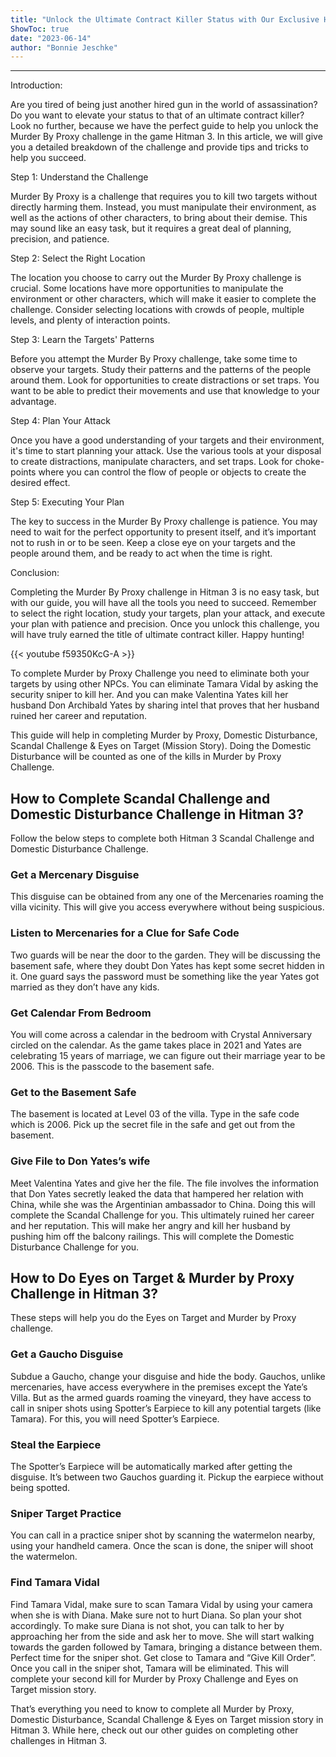 ```yaml
---
title: "Unlock the Ultimate Contract Killer Status with Our Exclusive Hitman 3 Murder By Proxy Challenge Guide!"
ShowToc: true 
date: "2023-06-14"
author: "Bonnie Jeschke"
---
```

*****
Introduction:

Are you tired of being just another hired gun in the world of assassination? Do you want to elevate your status to that of an ultimate contract killer? Look no further, because we have the perfect guide to help you unlock the Murder By Proxy challenge in the game Hitman 3. In this article, we will give you a detailed breakdown of the challenge and provide tips and tricks to help you succeed.

Step 1: Understand the Challenge

Murder By Proxy is a challenge that requires you to kill two targets without directly harming them. Instead, you must manipulate their environment, as well as the actions of other characters, to bring about their demise. This may sound like an easy task, but it requires a great deal of planning, precision, and patience.

Step 2: Select the Right Location

The location you choose to carry out the Murder By Proxy challenge is crucial. Some locations have more opportunities to manipulate the environment or other characters, which will make it easier to complete the challenge. Consider selecting locations with crowds of people, multiple levels, and plenty of interaction points.

Step 3: Learn the Targets' Patterns

Before you attempt the Murder By Proxy challenge, take some time to observe your targets. Study their patterns and the patterns of the people around them. Look for opportunities to create distractions or set traps. You want to be able to predict their movements and use that knowledge to your advantage.

Step 4: Plan Your Attack

Once you have a good understanding of your targets and their environment, it's time to start planning your attack. Use the various tools at your disposal to create distractions, manipulate characters, and set traps. Look for choke-points where you can control the flow of people or objects to create the desired effect.

Step 5: Executing Your Plan

The key to success in the Murder By Proxy challenge is patience. You may need to wait for the perfect opportunity to present itself, and it’s important not to rush in or to be seen. Keep a close eye on your targets and the people around them, and be ready to act when the time is right.

Conclusion:

Completing the Murder By Proxy challenge in Hitman 3 is no easy task, but with our guide, you will have all the tools you need to succeed. Remember to select the right location, study your targets, plan your attack, and execute your plan with patience and precision. Once you unlock this challenge, you will have truly earned the title of ultimate contract killer. Happy hunting!

{{< youtube f59350KcG-A >}} 



To complete Murder by Proxy Challenge you need to eliminate both your targets by using other NPCs. You can eliminate Tamara Vidal by asking the security sniper to kill her. And you can make Valentina Yates kill her husband Don Archibald Yates by sharing intel that proves that her husband ruined her career and reputation.
 
This guide will help in completing Murder by Proxy, Domestic Disturbance, Scandal Challenge & Eyes on Target (Mission Story). Doing the Domestic Disturbance will be counted as one of the kills in Murder by Proxy Challenge.
 
## How to Complete Scandal Challenge and Domestic Disturbance Challenge in Hitman 3?
 
Follow the below steps to complete both Hitman 3 Scandal Challenge and Domestic Disturbance Challenge.
 
### Get a Mercenary Disguise
 
This disguise can be obtained from any one of the Mercenaries roaming the villa vicinity. This will give you access everywhere without being suspicious.
 
### Listen to Mercenaries for a Clue for Safe Code
 
Two guards will be near the door to the garden. They will be discussing the basement safe, where they doubt Don Yates has kept some secret hidden in it. One guard says the password must be something like the year Yates got married as they don’t have any kids.
 
### Get Calendar From Bedroom

 
You will come across a calendar in the bedroom with Crystal Anniversary circled on the calendar. As the game takes place in 2021 and Yates are celebrating 15 years of marriage, we can figure out their marriage year to be 2006. This is the passcode to the basement safe.
 
### Get to the Basement Safe
 
The basement is located at Level 03 of the villa. Type in the safe code which is 2006. Pick up the secret file in the safe and get out from the basement.
 
### Give File to Don Yates’s wife

 
Meet Valentina Yates and give her the file. The file involves the information that Don Yates secretly leaked the data that hampered her relation with China, while she was the Argentinian ambassador to China. Doing this will complete the Scandal Challenge for you. This ultimately ruined her career and her reputation. This will make her angry and kill her husband by pushing him off the balcony railings. This will complete the Domestic Disturbance Challenge for you.
 
## How to Do Eyes on Target & Murder by Proxy Challenge in Hitman 3?
 
These steps will help you do the Eyes on Target and Murder by Proxy challenge.
 
### Get a Gaucho Disguise
 
Subdue a Gaucho, change your disguise and hide the body. Gauchos, unlike mercenaries, have access everywhere in the premises except the Yate’s Villa. But as the armed guards roaming the vineyard, they have access to call in sniper shots using Spotter’s Earpiece to kill any potential targets (like Tamara). For this, you will need Spotter’s Earpiece.
 
### Steal the Earpiece
 
The Spotter’s Earpiece will be automatically marked after getting the disguise. It’s between two Gauchos guarding it. Pickup the earpiece without being spotted.
 
### Sniper Target Practice
 
You can call in a practice sniper shot by scanning the watermelon nearby, using your handheld camera. Once the scan is done, the sniper will shoot the watermelon.
 
### Find Tamara Vidal

 
Find Tamara Vidal, make sure to scan Tamara Vidal by using your camera when she is with Diana. Make sure not to hurt Diana. So plan your shot accordingly. To make sure Diana is not shot, you can talk to her by approaching her from the side and ask her to move. She will start walking towards the garden followed by Tamara, bringing a distance between them. Perfect time for the sniper shot. Get close to Tamara and “Give Kill Order”. Once you call in the sniper shot, Tamara will be eliminated. This will complete your second kill for Murder by Proxy Challenge and Eyes on Target mission story.
 
That’s everything you need to know to complete all Murder by Proxy, Domestic Disturbance, Scandal Challenge & Eyes on Target mission story in Hitman 3. While here, check out our other guides on completing other challenges in Hitman 3.




